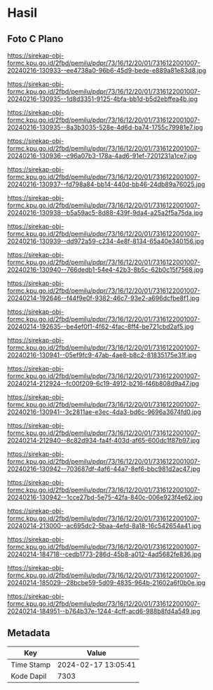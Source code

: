# Hasil

## Foto C Plano

https://sirekap-obj-formc.kpu.go.id/2fbd/pemilu/pdpr/73/16/12/20/01/7316122001007-20240216-130933--ee4738a0-96b6-45d9-bede-e889a81e83d8.jpg

https://sirekap-obj-formc.kpu.go.id/2fbd/pemilu/pdpr/73/16/12/20/01/7316122001007-20240216-130935--1d8d3351-9125-4bfa-bb1d-b5d2ebffea4b.jpg

https://sirekap-obj-formc.kpu.go.id/2fbd/pemilu/pdpr/73/16/12/20/01/7316122001007-20240216-130935--8a3b3035-528e-4d6d-ba74-1755c79981e7.jpg

https://sirekap-obj-formc.kpu.go.id/2fbd/pemilu/pdpr/73/16/12/20/01/7316122001007-20240216-130936--c96a07b3-178a-4ad6-91ef-7201231a1ce7.jpg

https://sirekap-obj-formc.kpu.go.id/2fbd/pemilu/pdpr/73/16/12/20/01/7316122001007-20240216-130937--fd798a84-bb14-440d-bb46-24db89a76025.jpg

https://sirekap-obj-formc.kpu.go.id/2fbd/pemilu/pdpr/73/16/12/20/01/7316122001007-20240216-130938--b5a59ac5-8d88-439f-9da4-a25a2f5a75da.jpg

https://sirekap-obj-formc.kpu.go.id/2fbd/pemilu/pdpr/73/16/12/20/01/7316122001007-20240216-130939--dd972a59-c234-4e8f-8134-65a40e340156.jpg

https://sirekap-obj-formc.kpu.go.id/2fbd/pemilu/pdpr/73/16/12/20/01/7316122001007-20240216-130940--766dedb1-54e4-42b3-8b5c-62b0c15f7568.jpg

https://sirekap-obj-formc.kpu.go.id/2fbd/pemilu/pdpr/73/16/12/20/01/7316122001007-20240214-192646--f44f9e0f-9382-46c7-93e2-a696dcfbe8f1.jpg

https://sirekap-obj-formc.kpu.go.id/2fbd/pemilu/pdpr/73/16/12/20/01/7316122001007-20240214-192635--be4ef0f1-4f62-4fac-8ff4-be721cbd2af5.jpg

https://sirekap-obj-formc.kpu.go.id/2fbd/pemilu/pdpr/73/16/12/20/01/7316122001007-20240216-130941--05ef9fc9-47ab-4ae8-b8c2-81835175e31f.jpg

https://sirekap-obj-formc.kpu.go.id/2fbd/pemilu/pdpr/73/16/12/20/01/7316122001007-20240214-212924--fc00f209-6c19-4912-b216-f46b808d9a47.jpg

https://sirekap-obj-formc.kpu.go.id/2fbd/pemilu/pdpr/73/16/12/20/01/7316122001007-20240216-130941--3c2811ae-e3ec-4da3-bd6c-9696a3674fd0.jpg

https://sirekap-obj-formc.kpu.go.id/2fbd/pemilu/pdpr/73/16/12/20/01/7316122001007-20240214-212940--8c82d934-fa4f-403d-af65-600dc1f87b97.jpg

https://sirekap-obj-formc.kpu.go.id/2fbd/pemilu/pdpr/73/16/12/20/01/7316122001007-20240216-130942--703687df-4af6-44a7-8ef6-bbc981d2ac47.jpg

https://sirekap-obj-formc.kpu.go.id/2fbd/pemilu/pdpr/73/16/12/20/01/7316122001007-20240216-130942--1cce27bd-5e75-42fa-840c-006e923f4e62.jpg

https://sirekap-obj-formc.kpu.go.id/2fbd/pemilu/pdpr/73/16/12/20/01/7316122001007-20240214-213000--ac695dc2-5baa-4efd-8a18-16c542654a41.jpg

https://sirekap-obj-formc.kpu.go.id/2fbd/pemilu/pdpr/73/16/12/20/01/7316122001007-20240214-184718--cedb1773-286d-45b8-a012-4ad5682fe836.jpg

https://sirekap-obj-formc.kpu.go.id/2fbd/pemilu/pdpr/73/16/12/20/01/7316122001007-20240214-185029--28bcbe59-5d09-4835-964b-21602a6f0b0e.jpg

https://sirekap-obj-formc.kpu.go.id/2fbd/pemilu/pdpr/73/16/12/20/01/7316122001007-20240214-184951--b764b37e-1244-4cff-acd6-988b8fd4a549.jpg


## Metadata

| Key        | Value               |
| ---------- | ------------------- |
| Time Stamp | 2024-02-17 13:05:41 |
| Kode Dapil | 7303                |



